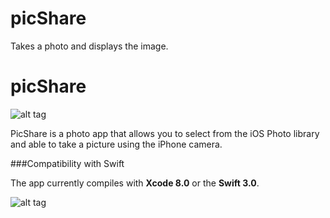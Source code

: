 # picShare
Takes a photo and displays the image.

# picShare

![alt tag](https://cloud.githubusercontent.com/assets/10540496/24588820/8a754f4e-1802-11e7-9694-455392471be1.png)

PicShare is a photo app that allows you to select from the iOS Photo library and able to take a picture using the iPhone camera.

###Compatibility with Swift

The app currently compiles with <b>Xcode 8.0</b> or the <b>Swift 3.0</b>.

![alt tag](https://cloud.githubusercontent.com/assets/10540496/24588858/14ed4f82-1803-11e7-99fb-11ac9f643ffd.png)
